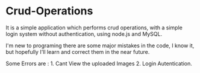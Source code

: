 # Crud-Operations
It is a simple application which performs crud operations, with a simple login system without authentication, using node.js and MySQL.

I'm new to programing there are some major mistakes in the code, I know it, but hopefully I'll learn and correct them in the near future.

Some Errors are : 1. Cant View the uploaded Images 2. Login Autentication.
